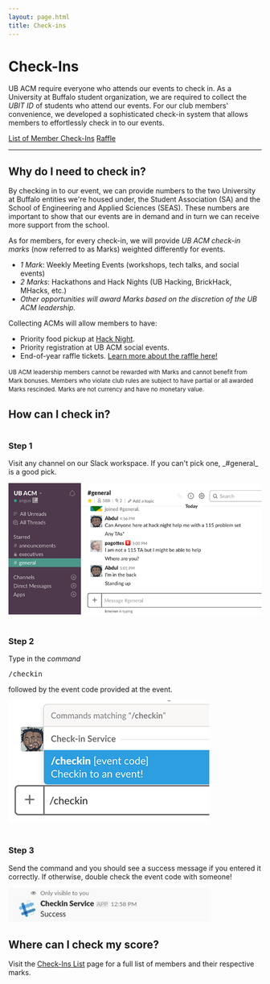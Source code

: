 ```yaml
---
layout: page.html
title: Check-ins
---
```


# Check-Ins

UB ACM require everyone who attends our events to check in. As a University at Buffalo student organization, we are required to collect the _UBIT ID_ of students who attend our events. For our club members' convenience, we developed a sophisticated check-in system that allows members to effortlessly check in to our events.

<a class="button button_primary" href="/checkins/list">List of Member Check-Ins</a>
<a class="button button_secondary" href="/checkins/raffle">Raffle</a>

<hr />

## Why do I need to check in?
By checking in to our event, we can provide numbers to the two University at Buffalo entities we're housed under, the Student Association (SA) and the School of Engineering and Applied Sciences (SEAS). These numbers are important to show that our events are in demand and in turn we can receive more support from the school.

As for members, for every check-in, we will provide *UB ACM check-in marks* (now referred to as Marks) weighted differently for events.
* *1 Mark*: Weekly Meeting Events (workshops, tech talks, and social events)
* *2 Marks*: Hackathons and Hack Nights (UB Hacking, BrickHack, MHacks, etc.)
* _Other opportunities will award Marks based on the discretion of the UB ACM leadership._

Collecting ACMs will allow members to have:
* Priority food pickup at [Hack Night](/hack).
* Priority registration at UB ACM social events.
* End-of-year raffle tickets. [Learn more about the raffle here!](/checkins/raffle) 

<small>UB ACM leadership members cannot be rewarded with Marks and cannot benefit from Mark bonuses. Members who violate club rules are subject to have partial or all awarded Marks rescinded. Marks are not currency and have no monetary value.</small>

## How can I check in?
<div class="row">
  <div class="one-third column">
    <h3>Step 1</h3>
    <p>Visit any channel on our Slack workspace. If you can't pick one, _#general_ is a good pick.</p>
  </div>
  <div class="two-thirds column">
    <img src="/assets/checkins/step1.png" />
  </div>
</div>
<br />
<div class="row">
  <div class="one-third column">
    <h3>Step 2</h3>
    <p>Type in the <em>command</em> <pre>/checkin</pre> followed by the event code provided at the event.</p>
  </div>
  <div class="two-thirds column">
    <img src="/assets/checkins/step2.png" />
  </div>
</div>
<br />
<div class="row">
  <div class="one-third column">
    <h3>Step 3</h3>
    <p>Send the command and you should see a success message if you entered it correctly. If otherwise, double check the event code with someone!</p>
  </div>
  <div class="two-thirds column">
    <img src="/assets/checkins/step3.png" />
  </div>
</div>

## Where can I check my score?

Visit the [Check-Ins List](/checkins/list) page for a full list of members and their respective marks.
